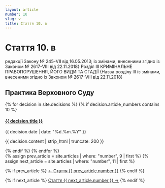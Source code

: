 ```yaml
---
layout: article
number: 10
slug: v
title: Стаття 10. в
---
```


# Стаття 10. в

редакції Закону № 245-VII від 16.05.2013; із змінами, внесеними згідно із Законом № 2617-VIII від 22.11.2018} Розділ III КРИМІНАЛЬНЕ ПРАВОПОРУШЕННЯ, ЙОГО ВИДИ ТА СТАДІЇ {Назва розділу III із змінами, внесеними згідно із Законом № 2617-VIII від 22.11.2018}

## Практика Верховного Суду

<div class="decisions-container">
{% for decision in site.decisions %}
  {% if decision.article_numbers contains 10 %}
    <div class="decision-item">
      <h4><a href="{{ decision.url }}">{{ decision.title }}</a></h4>
      <p class="decision-date">{{ decision.date | date: "%d.%m.%Y" }}</p>
      <p class="decision-excerpt">{{ decision.content | strip_html | truncate: 200 }}</p>
    </div>
  {% endif %}
{% endfor %}
</div>

<div class="article-navigation">
  {% assign prev_article = site.articles | where: "number", 9 | first %}
  {% assign next_article = site.articles | where: "number", 11 | first %}
  
  {% if prev_article %}
    <a href="{{ prev_article.url }}" class="prev-article">← Стаття {{ prev_article.number }}</a>
  {% endif %}
  
  {% if next_article %}
    <a href="{{ next_article.url }}" class="next-article">Стаття {{ next_article.number }} →</a>
  {% endif %}
</div>
